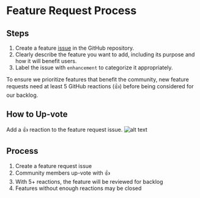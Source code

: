 # Feature Request Process

## Steps

1. Create a feature [issue](https://github.com/ecubus/EcuBus-Pro/issues/new/choose) in the GitHub repository.
2. Clearly describe the feature you want to add, including its purpose and how it will benefit users.
3. Label the issue with `enhancement` to categorize it appropriately.

To ensure we prioritize features that benefit the community, new feature requests need at least 5 GitHub reactions (👍) before being considered for our backlog.

## How to Up-vote
Add a 👍 reaction to the feature request issue.
![alt text](feature.png)
## Process
1. Create a feature request issue
2. Community members up-vote with 👍
3. With 5+ reactions, the feature will be reviewed for backlog
4. Features without enough reactions may be closed
